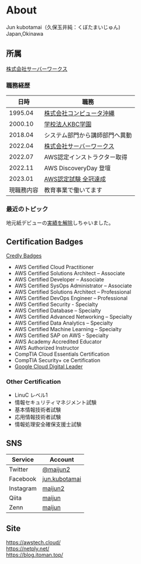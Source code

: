 # About
Jun kubotamai（久保玉井純：くぼたまいじゅん)  
Japan,Okinawa

## 所属
[株式会社サーバーワークス](https://www.serverworks.co.jp/)

### 職務経歴
| 日時 | 職務 |
| ---- | ---- |
| 1995.04 | [株式会社コンピュータ沖縄](https://www.c-okinawa.co.jp) |
| 2000.10 | [学校法人KBC学園](https://kbcgroup.jp/) |
| 2018.04 | システム部門から講師部門へ異動 |
| 2022.04 | [株式会社サーバーワークス](https://www.serverworks.co.jp/) |
| 2022.07 | AWS認定インストラクター取得 |
| 2022.11 | AWS DiscoveryDay 登壇 |
| 2023.01 | [AWS認定試験 全冠達成](https://zenn.dev/maijun/articles/12f44669b922bd) |
| 現職務内容 | 教育事業で働いてます |

### 最近のトピック
地元紙デビューの[実績を解除](https://twitter.com/maijun2/status/1433667413170548736)しちゃいました。

## Certification Badges
[Credly Badges](https://www.credly.com/users/jun-kubotamai/badges)
- AWS Certified Cloud Practitioner
- AWS Certified Solutions Architect – Associate
- AWS Certified Developer – Associate
- AWS Certified SysOps Administrator – Associate
- AWS Certified Solutions Architect – Professional
- AWS Certified DevOps Engineer – Professional
- AWS Certified Security - Specialty
- AWS Certified Database – Specialty
- AWS Certified Advanced Networking – Specialty
- AWS Certified Data Analytics – Specialty
- AWS Certified Machine Learning – Specialty
- AWS Certified SAP on AWS - Specialty
- AWS Academy Accredited Educator
- AWS Authorized Instructor
- CompTIA Cloud Essentials Certification
- CompTIA Security+ ce Certification
- [Google Cloud Digital Leader](https://www.credential.net/3167ba57-4d47-4e15-80d1-4e183dcc90ed?key=512f1692a6189a7a97125bb3989111d97fcef867721b17f2b627d4d454f4127e)

### Other Certification 
- LinuC レベル1
- 情報セキュリティマネジメント試験
- 基本情報技術者試験
- 応用情報技術者試験
- 情報処理安全確保支援士試験

## SNS
| Service | Account |
| ---- | ---- |
|  Twitter  |  [@maijun2](https://twitter.com/maijun2)  |
|  Facebook  |  [jun.kubotamai](https://www.facebook.com/jun.kubotamai)  |
|  Instagram  |  [maijun2](https://www.instagram.com/maijun2/)  |
|  Qiita  |  [maijun](https://qiita.com/maijun)  |
|  Zenn  |  [maijun](https://zenn.dev/maijun)  |

## Site
https://awstech.cloud/  
https://netply.net/  
https://blog.itoman.top/  



<!---
maijun2/maijun2 is a ✨ special ✨ repository because its `README.md` (this file) appears on your GitHub profile.
You can click the Preview link to take a look at your changes.
--->
